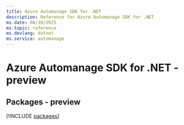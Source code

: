 ```yaml
---
title: Azure Automanage SDK for .NET
description: Reference for Azure Automanage SDK for .NET
ms.date: 06/10/2025
ms.topic: reference
ms.devlang: dotnet
ms.service: automanage
---
```

# Azure Automanage SDK for .NET - preview
## Packages - preview
[!INCLUDE [packages](automanage-index.md)]
